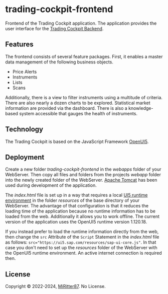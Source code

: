 # trading-cockpit-frontend
Frontend of the Trading Cockpit application. The application provides the user interface for the [Trading Cockpit Backend](https://github.com/MiRitter87/trading-cockpit-backend).

## Features
The frontend consists of several feature packages. First, it enables a master data management of the following business objects.

- Price Alerts
- Instruments
- Lists
- Scans

Additionally, there is a view to filter instruments using a multitude of criteria. There are also nearly a dozen charts to be explored.
Statistical market information are provided via the dashboard. There is also a knowledge-based system accessible that gauges the health of instruments.

## Technology

The Trading Cockpit is based on the JavaScript Framework [OpenUI5](https://openui5.org/).

## Deployment

Create a new folder *trading-cockpit-frontend* in the *webapps* folder of your WebServer. 
Then copy all files and folders from the projects *webapp* folder into the newly created folder of the WebServer.
[Apache Tomcat](https://tomcat.apache.org/) has been used during development of the application.

The *index.html* file is set up in a way that requires a local [UI5 runtime environment](https://openui5.org/releases/) in the folder *resources* of the base directory of your WebServer.
The advantage of that configuration is that it reduces the loading time of the application because no runtime information has to be loaded from the web.
Additionally it allows you to work offline. The current version of the application uses the OpenUI5 runtime version 1.120.18.

If you instead prefer to load the runtime information directly from the web, then change the `src` Attribute of the `Script` Statement in the *index.html* file as follows:
`src="https://ui5.sap.com/resources/sap-ui-core.js"`. 
In that case you don't need to set up the *resources* folder of the WebServer with the OpenUI5 runtime environment.
An active internet connection is required then.

## License

Copyright © 2022-2024, [MiRitter87](https://github.com/MiRitter87). No License.